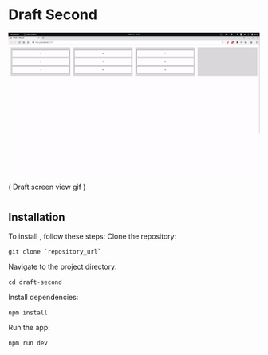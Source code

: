 # Draft Second

<img src="src/assets/images/docs/second-draft.gif"/>
<p style="margin-bottom:40px;">( Draft screen view gif )</p>

## Installation

To install , follow these steps:
Clone the repository:

```
git clone `repository_url`
```

Navigate to the project directory:

```
cd draft-second
```

Install dependencies:

```
npm install
```

Run the app:

```
npm run dev
```